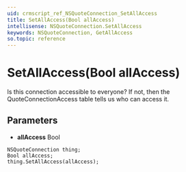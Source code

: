 ```yaml
---
uid: crmscript_ref_NSQuoteConnection_SetAllAccess
title: SetAllAccess(Bool allAccess)
intellisense: NSQuoteConnection.SetAllAccess
keywords: NSQuoteConnection, GetAllAccess
so.topic: reference
---
```


# SetAllAccess(Bool allAccess)

Is this connection accessible to everyone?  If not, then the QuoteConnectionAccess table tells us who can access it.

## Parameters

* **allAccess** Bool

```crmscript
NSQuoteConnection thing;
Bool allAccess;
thing.SetAllAccess(allAccess);
```

